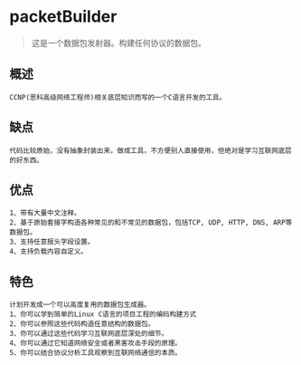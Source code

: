 # packetBuilder
> 这是一个数据包发射器。构建任何协议的数据包。

## 概述
```
CCNP(思科高级网络工程师)相关底层知识而写的一个C语言开发的工具。
```

## 缺点
```
代码比较原始，没有抽象封装出来，做成工具，不方便别人直接使用，但绝对是学习互联网底层的好东西。
```

## 优点
```
1、带有大量中文注释。
2、基于原始套接字构造各种常见的和不常见的数据包，包括TCP, UDP, HTTP, DNS, ARP等数据包。
3、支持任意报头字段设置。
4、支持负载内容自定义。
```

## 特色
```
计划开发成一个可以高度复用的数据包生成器。
1、你可以学到简单的Linux C语言的项目工程的编码构建方式
2、你可以参照这些代码构造任意结构的数据包。
3、你可以通过这些代码学习互联网底层深处的细节。
4、你可以通过它知道网络安全或者黑客攻击手段的原理。
5、你可以结合协议分析工具观察到互联网络通信的本质。
```

